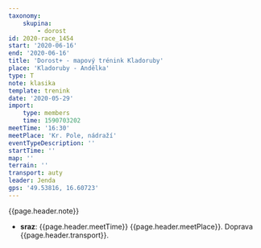 ```yaml
---
taxonomy:
    skupina:
        - dorost
id: 2020-race_1454
start: '2020-06-16'
end: '2020-06-16'
title: 'Dorost+ - mapový trénink Kladoruby'
place: 'Kladoruby - Andělka'
type: T
note: klasika
template: trenink
date: '2020-05-29'
import:
    type: members
    time: 1590703202
meetTime: '16:30'
meetPlace: 'Kr. Pole, nádraží'
eventTypeDescription: ''
startTime: ''
map: ''
terrain: ''
transport: auty
leader: Jenda
gps: '49.53816, 16.60723'
---
```

{{page.header.note}}
* **sraz**: {{page.header.meetTime}} {{page.header.meetPlace}}. Doprava {{page.header.transport}}.
